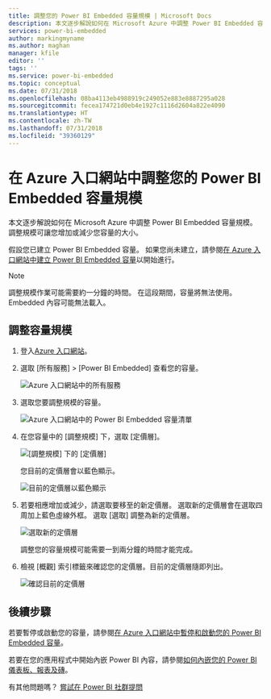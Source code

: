 ```yaml
---
title: 調整您的 Power BI Embedded 容量規模 | Microsoft Docs
description: 本文逐步解說如何在 Microsoft Azure 中調整 Power BI Embedded 容量規模。
services: power-bi-embedded
author: markingmyname
ms.author: maghan
manager: kfile
editor: ''
tags: ''
ms.service: power-bi-embedded
ms.topic: conceptual
ms.date: 07/31/2018
ms.openlocfilehash: 08ba4113eb4988919c249052e883e8887295a028
ms.sourcegitcommit: fecea174721d0eb4e1927c1116d2604a822e4090
ms.translationtype: HT
ms.contentlocale: zh-TW
ms.lasthandoff: 07/31/2018
ms.locfileid: "39360129"
---
```

# <a name="scale-your-power-bi-embedded-capacity-in-the-azure-portal"></a>在 Azure 入口網站中調整您的 Power BI Embedded 容量規模

本文逐步解說如何在 Microsoft Azure 中調整 Power BI Embedded 容量規模。 調整規模可讓您增加或減少您容量的大小。

假設您已建立 Power BI Embedded 容量。 如果您尚未建立，請參閱[在 Azure 入口網站中建立 Power BI Embedded 容量](azure-pbie-create-capacity.md)以開始進行。

> [!NOTE]
> 調整規模作業可能需要約一分鐘的時間。 在這段期間，容量將無法使用。 Embedded 內容可能無法載入。

## <a name="scale-a-capacity"></a>調整容量規模

1. 登入[Azure 入口網站](https://portal.azure.com/)。

2. 選取 [所有服務] > [Power BI Embedded] 查看您的容量。

    ![Azure 入口網站中的所有服務](media/azure-pbie-scale-capacity/azure-portal-more-services.png)

3. 選取您要調整規模的容量。

    ![Azure 入口網站中的 Power BI Embedded 容量清單](media/azure-pbie-scale-capacity/azure-portal-capacity-list.png)

4. 在您容量中的 [調整規模] 下，選取 [定價層]。

    ![[調整規模] 下的 [定價層]](media/azure-pbie-scale-capacity/azure-portal-scale-pricing-tier.png)

    您目前的定價層會以藍色顯示。

    ![目前的定價層以藍色顯示](media/azure-pbie-scale-capacity/azure-portal-current-tier.png)

5. 若要相應增加或減少，請選取要移至的新定價層。 選取新的定價層會在選取四周加上藍色虛線外框。 選取 [選取] 調整為新的定價層。

    ![選取新的定價層](media/azure-pbie-scale-capacity/azure-portal-select-new-tier.png)

    調整您的容量規模可能需要一到兩分鐘的時間才能完成。

6. 檢視 [概觀] 索引標籤來確認您的定價層。目前的定價層隨即列出。

    ![確認目前的定價層](media/azure-pbie-scale-capacity/azure-portal-confirm-tier.png)

## <a name="next-steps"></a>後續步驟

若要暫停或啟動您的容量，請參閱[在 Azure 入口網站中暫停和啟動您的 Power BI Embedded 容量](azure-pbie-pause-start.md)。

若要在您的應用程式中開始內嵌 Power BI 內容，請參閱[如何內嵌您的 Power BI 儀表板、報表及磚](https://powerbi.microsoft.com/documentation/powerbi-developer-embedding-content/)。

有其他問題嗎？ [嘗試在 Power BI 社群提問](http://community.powerbi.com/)
